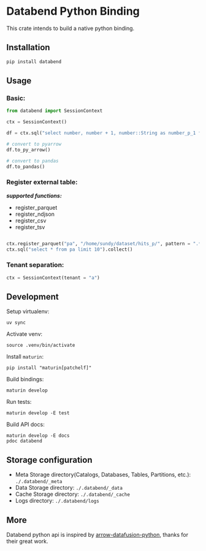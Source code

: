 # Databend Python Binding

This crate intends to build a native python binding.

## Installation

```bash
pip install databend
```

## Usage

### Basic:

```python
from databend import SessionContext

ctx = SessionContext()

df = ctx.sql("select number, number + 1, number::String as number_p_1 from numbers(8)")

# convert to pyarrow
df.to_py_arrow()

# convert to pandas
df.to_pandas()

```

### Register external table:

***supported functions:***
- register_parquet
- register_ndjson
- register_csv
- register_tsv

```python

ctx.register_parquet("pa", "/home/sundy/dataset/hits_p/", pattern = ".*.parquet")
ctx.sql("select * from pa limit 10").collect()
```


### Tenant separation:

```python
ctx = SessionContext(tenant = "a")
```


## Development

Setup virtualenv:

```shell
uv sync
```

Activate venv:

```shell
source .venv/bin/activate
````

Install `maturin`:

```shell
pip install "maturin[patchelf]"
```

Build bindings:

```shell
maturin develop
```

Run tests:

```shell
maturin develop -E test
```

Build API docs:

```shell
maturin develop -E docs
pdoc databend
```

## Storage configuration

- Meta Storage directory(Catalogs, Databases, Tables, Partitions, etc.): `./.databend/_meta`
- Data Storage directory: `./.databend/_data`
- Cache Storage directory: `./.databend/_cache`
- Logs directory: `./.databend/logs`

## More

Databend python api is inspired by [arrow-datafusion-python](https://github.com/apache/arrow-datafusion-python), thanks for their great work.